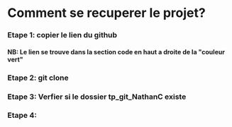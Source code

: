 # Comment se recuperer le projet?
### Etape 1: copier le lien du github
#### NB: Le lien se trouve dans la section code en haut a droite de la "couleur vert"
### Etape 2: git clone 
### Etape 3: Verfier si le dossier tp_git_NathanC existe
### Etape 4: 
